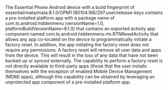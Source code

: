 The Essential Phone Android device with a build fingerprint of essential/mata/mata:8.1.0/OPM1.180104.166/297:user/release-keys contains a pre-installed platform app with a package name of com.ts.android.hiddenmenu (versionName=1.0, platformBuildVersionName=8.1.0) that contains an exported activity app component named com.ts.android.hiddenmenu.rtn.RTNResetActivity that allows any app co-located on the device to programmatically initiate a factory reset. In addition, the app initiating the factory reset does not require any permissions. A factory reset will remove all user data and apps from the device. This will result in the loss of any data that have not been backed up or synced externally. The capability to perform a factory reset is not directly available to third-party apps (those that the user installs themselves with the exception of enabled Mobile Device Management (MDM) apps), although this capability can be obtained by leveraging an unprotected app component of a pre-installed platform app.